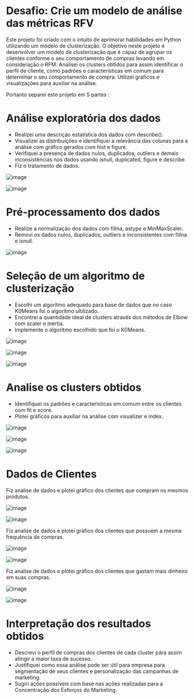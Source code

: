 # Desafio: Crie um modelo de análise das métricas RFV

Este projeto foi criado com o intuito de aprimorar habilidades em Python utilizando um modelo de clusterização. 
O objetivo neste projeto é desenvolver um modelo de clusterização que é capaz de agrupar os clientes conforme o seu comportamento de compras levando em consideração o RFM.
Analisei os clusters obtidos para assim identificar o perfil de cliente, como padrões e características em comum para determinar o seu comportamento de compra. 
Utilizei gráficos e visualizações para auxiliar na análise.

Portanto separei este projeto em 5 partes :

# Análise exploratória dos dados

- Realizei uma descrição estatística dos dados com describe().
- Visualizei as distribuições e identifiquei a relevância das colunas para a análise com gráfico gerados com hist e figure.
- Verifiquei a presença de dados nulos, duplicados, outliers e demais inconsistências nos dados usando isnull, duplicated, figure e describe.
- Fiz o tratamento de dados.

![image](https://github.com/user-attachments/assets/539ac587-2733-4bde-9030-316bb1a75f8a)

![image](https://github.com/user-attachments/assets/45adc4e8-7f48-465b-85c4-ebb9233befaa)


# Pré-processamento dos dados

- Realize a normalização dos dados com fillna, astype e MinMaxScaler.
- Removi os dados nulos, duplicados, outliers e inconsistentes com fillna e isnull.

![image](https://github.com/user-attachments/assets/c3182590-6256-42a3-a563-48d38a2f37c1)


# Seleção de um algoritmo de clusterização

- Escolhi um algoritmo adequado para base de dados que no caso K0Means foi o algoritmo ultilizado.
- Encontrei a quantidade ideal de clusters através dos métodos de Elbow com scaler e inertia.
- Implemente o algoritmo escolhido que foi o K0Means.

![image](https://github.com/user-attachments/assets/eff129eb-4cc5-4bf7-86b3-ca8d6792c937)

![image](https://github.com/user-attachments/assets/1f800da5-f5b6-4dd1-a965-6080c0e69c69)

![image](https://github.com/user-attachments/assets/79c6accc-d54e-4de4-9ecb-739534f37d56)


# Analise os clusters obtidos

- Identifiquei os padrões e características em comum entre os clientes com fit e score.
- Plotei gráficos para auxiliar na análise com visualizer e index.

![image](https://github.com/user-attachments/assets/0841cb82-4040-4cba-ade3-b397005513fb)

![image](https://github.com/user-attachments/assets/37b00f5f-d10b-4b74-a7c5-ba3eaf6f0b6d)

![image](https://github.com/user-attachments/assets/26a898cf-e1fe-4629-a321-28908e6db6b7)

# Dados de Clientes

Fiz analise de dados e plotei gráfico dos clientes que compram os mesmos produtos.

![image](https://github.com/user-attachments/assets/16367325-392e-45e0-bd50-416d170d01c4)

![image](https://github.com/user-attachments/assets/2663b59d-cffb-4e9d-a866-9bb256b3f945)

Fiz analise de dados e plotei gráfico dos clientes que possuem a mesma frequência de compras.

![image](https://github.com/user-attachments/assets/c8d34c33-20e9-481a-9d2d-948910fbe678)

![image](https://github.com/user-attachments/assets/6948d9fc-0575-42cf-8150-3c326c63a426)

Fiz analise de dados e plotei gráfico dos clientes que gastam mais dinheiro em suas compras.

![image](https://github.com/user-attachments/assets/b2d024df-d9b5-46ba-86c6-4b85459a96da)

![image](https://github.com/user-attachments/assets/141922fc-d484-45bf-91d8-af1e34590b79)

# Interpretação dos resultados obtidos

- Descrevi o perfil de compras dos clientes de cada cluster pára assim atingir a maior taxa de sucesso.
- Justifiquei como essa análise pode ser útil para empresa para segmentação de seus clientes e personalização das campanhas de marketing.
- Sugiri ações possíveis com base nas ações realizadas para a Concentração dos Esforços do Marketing.
